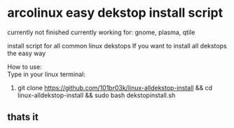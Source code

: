 # arcolinux easy dekstop install script
currently not finished
currently working for: gnome, plasma, qtile

install script for all common linux dekstops
If you want to install all dekstops the easy way


How to use:<br>
Type in your linux terminal: 
1. git clone https://github.com/101br03k/linux-alldekstop-install && cd linux-alldekstop-install && sudo bash dekstopinstall.sh <br>
## thats it
